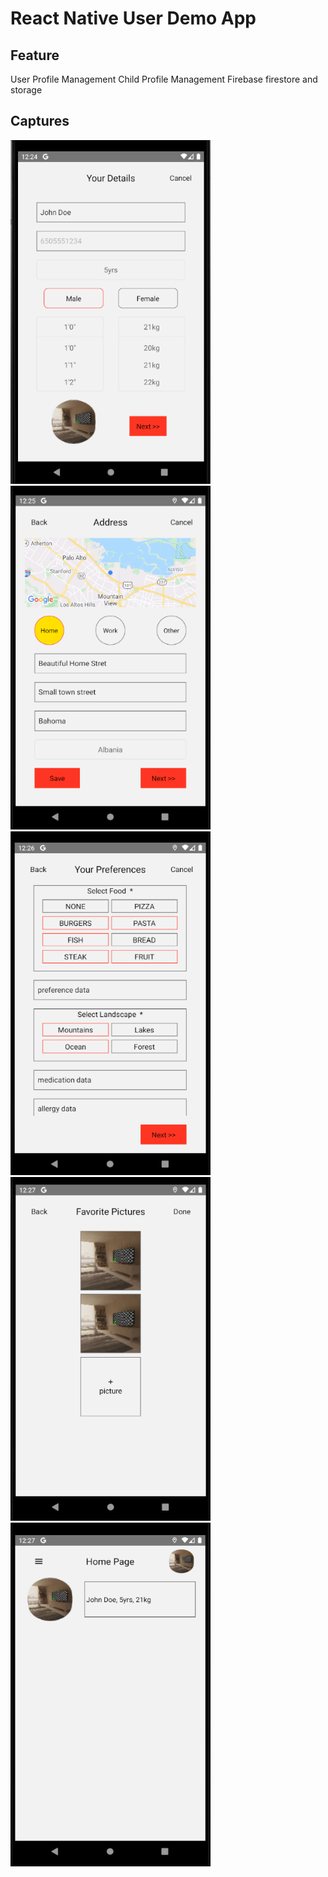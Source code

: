 # React Native User Demo App

## Feature
User Profile Management
Child Profile Management
Firebase firestore and storage

## Captures
<img src="./png/detail.png" height="550px" width="320px">

<img src="./png/address.png" height="550px" width="320px">

<img src="./png/preference.png" height="550px" width="320px">

<img src="./png/picture.png" height="550px" width="320px">

<img src="./png/home.png" height="550px" width="320px">
